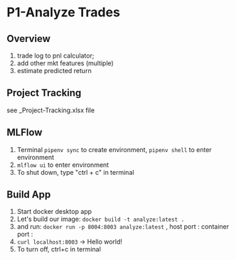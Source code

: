 # P1-Analyze Trades

## Overview

1. trade log to pnl calculator;
1. add other mkt features (multiple)
1. estimate predicted return

## Project Tracking

see _Project-Tracking.xlsx file

## MLFlow

1. Terminal ```pipenv sync``` to create environment, ```pipenv shell``` to enter environment
1. ```mlflow ui``` to enter environment
1. To shut down, type "ctrl + c" in terminal


## Build App
1. Start docker desktop app
1. Let's build our image: ```docker build -t analyze:latest . ```
1. and run: ```docker run -p 8004:8003 analyze:latest``` ,  host port : container port :
1. ```curl localhost:8003``` -> Hello world!
1. To turn off, ctrl+c in terminal